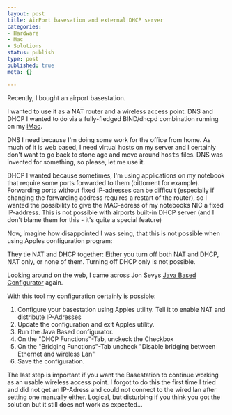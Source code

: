 ```yaml
---
layout: post
title: AirPort basesation and external DHCP server
categories:
- Hardware
- Mac
- Solutions
status: publish
type: post
published: true
meta: {}

---
```

<p>Recently, I bought an airport basestation.</p>
<p>I wanted to use it as a NAT router and a wireless access point. DNS and DHCP I wanted to do via a fully-fledged BIND/dhcpd combination running on my <a href="/archives/pile_of_new_hardware.html">iMac</a>.</p>
<p>DNS I need because I'm doing some work for the office from home. As much of it is web based, I need virtual hosts on my server and I certainly don't want to go back to stone age and move around <tt>hosts</tt> files. DNS was invented for something, so please, let me use it.</p>
<p>DHCP I wanted because sometimes, I'm using applications on my notebook that require some ports forwarded to them (bittorrent for example). Forwarding ports without fixed IP-adresses can be difficult (especially if changing the forwarding address requires a restart of the router), so I wanted the possibility to give the MAC-adress of my notebooks NIC a fixed IP-address. This is not possible with airports built-in DHCP server (and I don't blame them for this - it's quite a special feature)</p>
<p>Now, imagine how disappointed I was seing, that this is not possible when using Apples configuration program:</p>
<p>They tie NAT and DHCP together: Either you turn off both NAT and DHCP, NAT only, or none of them. Turning off DHCP only is not possible.</p>
<p>Looking around on the web, I came across Jon Sevys <a href="http://edge.mcs.drexel.edu/GICL/people/sevy/airport/#Configurator">Java Based Configurator</a> again.</p>
<p>With this tool my configuration certainly is possible:</p>
<ol>
  <li>Configure your basestation using Apples utility. Tell it to enable NAT and distribute IP-Adresses</li>
  <li>Update the configuration and exit Apples utility.</li>
  <li>Run the Java Based configurator.</li>
  <li>On the "DHCP Functions"-Tab, unckeck the Checkbox</li>
  <li>On the "Bridging Functions"-Tab uncheck "Disable bridging between Ethernet and wireless Lan"
  <li>Save the configuration.
</ol>
<p>The last step is important if you want the Basestation to continue working as an usable wireless access point. I forgot to do this the first time I tried and did not get an IP-Adress and could not connect to the wired lan after setting one manually either. Logical, but disturbing if you think you got the solution but it still does not work as expected...</p>
